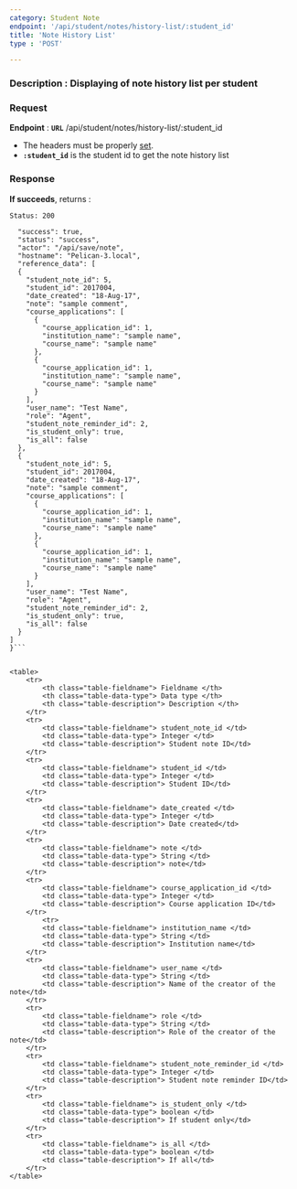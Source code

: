 ```yaml
---
category: Student Note
endpoint: '/api/student/notes/history-list/:student_id'
title: 'Note History List'
type : 'POST'

---
```

### **Description** : Displaying of note history list per student

### Request

**Endpoint** : **`URL`** /api/student/notes/history-list/:student_id
* The headers must be properly [set](#/Info-setting-headers).
* **`:student_id`** is the student id to get the note history list


### Response

**If succeeds**, returns : 

```Status: 200```

```{
  "success": true,
  "status": "success",
  "actor": "/api/save/note",
  "hostname": "Pelican-3.local",
  "reference_data": [
  {
    "student_note_id": 5,
    "student_id": 2017004,
    "date_created": "18-Aug-17",
    "note": "sample comment",
    "course_applications": [
      {
        "course_application_id": 1,
        "institution_name": "sample name",
        "course_name": "sample name"
      },
      {
        "course_application_id": 1,
        "institution_name": "sample name",
        "course_name": "sample name"
      }
    ],
    "user_name": "Test Name",
    "role": "Agent",
    "student_note_reminder_id": 2,
    "is_student_only": true,
    "is_all": false
  },
  {
    "student_note_id": 5,
    "student_id": 2017004,
    "date_created": "18-Aug-17",
    "note": "sample comment",
    "course_applications": [
      {
        "course_application_id": 1,
        "institution_name": "sample name",
        "course_name": "sample name"
      },
      {
        "course_application_id": 1,
        "institution_name": "sample name",
        "course_name": "sample name"
      }
    ],
    "user_name": "Test Name",
    "role": "Agent",
    "student_note_reminder_id": 2,
    "is_student_only": true,
    "is_all": false
  }
]
}```


<table>
	<tr>
		<th class="table-fieldname"> Fieldname </th>
		<th class="table-data-type"> Data type </th>
		<th class="table-description"> Description </th>
	</tr>
	<tr>
		<td class="table-fieldname"> student_note_id </td>
		<td class="table-data-type"> Integer </td>
		<td class="table-description"> Student note ID</td>
	</tr>  
	<tr>
		<td class="table-fieldname"> student_id </td>
		<td class="table-data-type"> Integer </td>
		<td class="table-description"> Student ID</td>
	</tr> 
	<tr>
		<td class="table-fieldname"> date_created </td>
		<td class="table-data-type"> Integer </td>
		<td class="table-description"> Date created</td>
	</tr>  
	<tr>
		<td class="table-fieldname"> note </td>
		<td class="table-data-type"> String </td>
		<td class="table-description"> note</td>
	</tr>  
	<tr>
		<td class="table-fieldname"> course_application_id </td>
		<td class="table-data-type"> Integer </td>
		<td class="table-description"> Course application ID</td>
	</tr>  
		<tr>
		<td class="table-fieldname"> institution_name </td>
		<td class="table-data-type"> String </td>
		<td class="table-description"> Institution name</td>
	</tr>  
	<tr>
		<td class="table-fieldname"> user_name </td>
		<td class="table-data-type"> String </td>
		<td class="table-description"> Name of the creator of the note</td>
	</tr>  
	<tr>
		<td class="table-fieldname"> role </td>
		<td class="table-data-type"> String </td>
		<td class="table-description"> Role of the creator of the note</td>
	</tr> 
	<tr>
		<td class="table-fieldname"> student_note_reminder_id </td>
		<td class="table-data-type"> Integer </td>
		<td class="table-description"> Student note reminder ID</td>
	</tr>
	<tr>
		<td class="table-fieldname"> is_student_only </td>
		<td class="table-data-type"> boolean </td>
		<td class="table-description"> If student only</td>
	</tr>
	<tr>
		<td class="table-fieldname"> is_all </td>
		<td class="table-data-type"> boolean </td>
		<td class="table-description"> If all</td>
	</tr>
</table>
